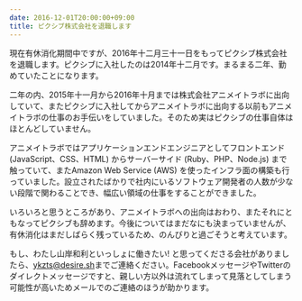 ```yaml
---
date: 2016-12-01T20:00:00+09:00
title: ピクシブ株式会社を退職します
---
```


現在有休消化期間中ですが、2016年十二月三十一日をもってピクシブ株式会社を退職します。ピクシブに入社したのは2014年十二月です。まるまる二年、勤めていたことになります。

<!--more-->

二年の内、2015年十一月から2016年十月までは株式会社アニメイトラボに出向していて、またピクシブに入社してからアニメイトラボに出向する以前もアニメイトラボの仕事のお手伝いをしていました。そのため実はピクシブの仕事自体はほとんどしていません。

アニメイトラボではアプリケーションエンドエンジニアとしてフロントエンド (JavaScript、CSS、HTML) からサーバーサイド (Ruby、PHP、Node.js) まで触っていて、またAmazon Web Service (AWS) を使ったインフラ面の構築も行っていました。設立されたばかりで社内にいるソフトウェア開発者の人数が少ない段階で関わることでき、幅広い領域の仕事をすることができました。

いろいろと思うところがあり、アニメイトラボへの出向はおわり、またそれにともなってピクシブも辞めます。今後についてはまだなにも決まっていませんが、有休消化はまだしばらく残っているため、のんびりと過ごそうと考えています。

もし、わたし山岸和利といっしょに働きたい! と思ってくださる会社がありましたら、[ykzts@desire.sh](mailto:ykzts@desire.sh)までご連絡ください。FacebookメッセージやTwitterのダイレクトメッセージですと、親しい方以外は流れてしまって見落としてしまう可能性が高いためメールでのご連絡のほうが助かります。
